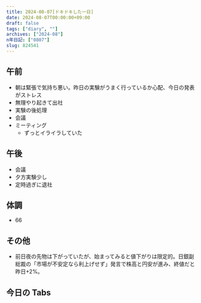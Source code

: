 ```yaml
---
title: 2024-08-07[ドキドキした一日]
date: 2024-08-07T00:00:00+09:00
draft: false
tags: ["diary", ""]
archives: ["2024-08"]
n年日記: ["0807"]
slug: 824541
---
```


## 午前

- 朝は緊張で気持ち悪い。昨日の実験がうまく行っているか心配、今日の発表がストレス
- 無理やり起きて出社
- 実験の後処理
- 会議
- ミーティング
  - ずっとイライラしていた

## 午後

- 会議
- 夕方実験少し
- 定時過ぎに退社

## 体調

- 66

## その他

- 前日夜の先物は下がっていたが、始まってみると値下がりは限定的。日銀副総裁の「市場が不安定なら利上げせず」発言で株高と円安が進み、終値だと昨日+2%。

## 今日の Tabs
